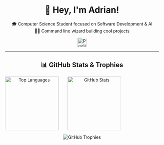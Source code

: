 <div align="center">
  <h1>👋 Hey, I'm <strong>Adrian</strong>!</h1>

  🎓 Computer Science Student focused on Software Development & AI<br />
  🧙‍♂️ Command line wizard building cool projects

  <img src="https://komarev.com/ghpvc/?username=AdrianMosnegutu&style=for-the-badge&color=blue&abbreviated=true" alt="Profile views" height="30"/>
</div>

---

<div align="center">
  <h2>📊 GitHub Stats & Trophies</h2>
  <div style="display: flex; justify-content: left; gap: 30px; flex-wrap: wrap;">
    <img 
      src="https://github-readme-stats.vercel.app/api/top-langs/?username=AdrianMosnegutu&layout=compact&theme=nord&hide_border=true" 
      alt="Top Languages" 
      height="175" 
    />
    <img 
      src="https://github-readme-stats.vercel.app/api?username=AdrianMosnegutu&show_icons=true&theme=nord&hide_border=true" 
      alt="GitHub Stats" 
      height="175" 
    />
  </div>

  <img 
    src="https://github-profile-trophy.vercel.app/?username=AdrianMosnegutu&column=4&theme=nord&no-frame=true&margin-w=5&margin-h=5&title=-Trophies,-Followers,-Reviews" 
    alt="GitHub Trophies" 
  />
</div>